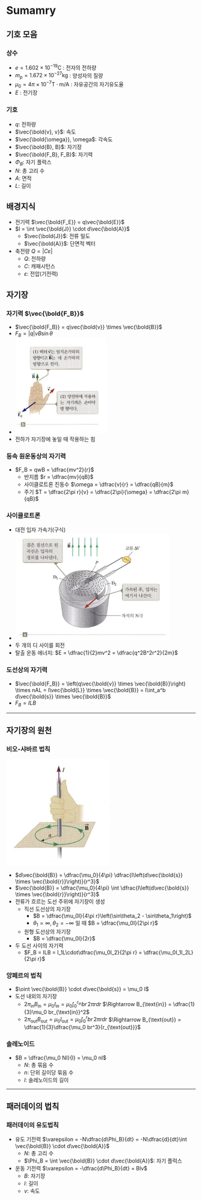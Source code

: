 # Sumamry

## 기호 모음

### 상수

- $e = 1.602 \times 10^{-19} \text{C}$ : 전자의 전하량
- $m_p = 1.672 \times 10^{-27} \text{kg}$ : 양성자의 질량
- $\mu_0 = 4\pi \times 10^{-7} \text{T}\cdot\text{m}/\text{A}$ : 자유공간의 자기유도율
- $E$ : 전기장

### 기호

- $q$: 전하량
- $\vec{\bold{v}, v}$: 속도
- $\vec{\bold{\omega}}, \omega$: 각속도
- $\vec{\bold{B}, B}$: 자기장
- $\vec{\bold{F_B}, F_B}$: 자기력
- $\Phi_B$: 자기 플럭스
- $N$: 총 고리 수
- $A$: 면적
- $L$: 길이

## 배경지식

- 전기력 $\vec{\bold{F_E}} = q\vec{\bold{E}}$
- $I = \int \vec{\bold{J}} \cdot d\vec{\bold{A}}$
  - $\vec{\bold{J}}$: 전류 밀도
  - $\vec{\bold{A}}$: 단면적 벡터
- 축전량 $Q = \left|C\varepsilon\right|$
  - $Q$: 전하량
  - $C$: 캐패시턴스
  - $\varepsilon$: 전압(기전력)

## 자기장

<!-- ## 자기장 $\vec{\bold{B}}$

- 움직이는 전하 주위에 생성

## 자기력선

- 자기장의 방향을 나타내는 선
- 단위
  - $T = \dfrac{N}{C\cdot m/s} = \dfrac{N}{A\cdot m}$, 테슬라
  - $G = \text{m}T$

### 자북극과 지자기 북극

- 자북극: 나침반상 북극
- 지자기 북극: 지구를 자석이라 가정했을 때 북극 -->

### 자기력 $\vec{\bold{F_B}}$

- $\vec{\bold{F_B}} = q\vec{\bold{v}} \times \vec{\bold{B}}$
- $F_B = \left|q\right|vB\sin\theta$
- ![자기력 오른손법칙](image.png)
- 전하가 자기장에 놓일 때 작용하는 힘

### 등속 원운동상의 자기력

- $F_B = qwB = \dfrac{mv^2}{r}$
  - 반지름 $r = \dfrac{mv}{qB}$
  - 사이클로트론 진동수 $\omega = \dfrac{v}{r} = \dfrac{qB}{m}$
  - 주기 $T = \dfrac{2\pi r}{v} = \dfrac{2\pi}{\omega} = \dfrac{2\pi m}{qB}$

<!-- ## 자기병

- 자기력선이 자기장에 의해 강제로 모이는 현상
- ![자기병](image-1.png) -->

### 사이클로트론

- 대전 입자 가속기(구식)
- ![사이클로트론](image-2.png)
- 두 개의 디 사이를 회전
- 탈출 운동 에너지: $E = \dfrac{1}{2}mv^2 = \dfrac{q^2B^2r^2}{2m}$

### 도선상의 자기력

- $\vec{\bold{F_B}} = \left(q\vec{\bold{v}} \times \vec{\bold{B}}\right) \times nAL = I\vec{\bold{L}} \times \vec{\bold{B}} = I\int_a^b d\vec{\bold{s}} \times \vec{\bold{B}}$
- $F_B = ILB$

---

## 자기장의 원천

### 비오-샤바르 법칙

![비오-샤바르 법칙](image-3.png)

- $d\vec{\bold{B}} = \dfrac{\mu_0}{4\pi} \dfrac{I\left(d\vec{\bold{s}} \times \vec{\bold{r}}\right)}{r^3}$
- $\vec{\bold{B}} = \dfrac{\mu_0}{4\pi} \int \dfrac{I\left(d\vec{\bold{s}} \times \vec{\bold{r}}\right)}{r^3}$
- 전류가 흐르는 도선 주위에 자기장이 생성
  - 직선 도선상의 자기장
    - $B = \dfrac{\mu_0I}{4\pi r}\left(\sin\theta_2 - \sin\theta_1\right)$
    - $\theta_1 = \infty, \theta_2 = -\infty$ 일 때 $B = \dfrac{\mu_0I}{2\pi r}$
  - 원형 도선상의 자기장
    - $B = \dfrac{\mu_0I}{2r}$
- 두 도선 사이의 자기력
  - $F_B = ILB = I_1L\cdot\dfrac{\mu_0I_2}{2\pi r} = \dfrac{\mu_0I_1I_2L}{2\pi r}$

### 앙페르의 법칙

- $\oint \vec{\bold{B}} \cdot d\vec{\bold{s}} = \mu_0 I$
- 도선 내외의 자기장
  - $2\pi_{\text{in}}B_{\text{in}} = \mu_0 I_{\text{in}} = \mu_0\int_0^{r_{\text{in}}} br\,2\pi rdr$
    $\Rightarrow B_{\text{in}} = \dfrac{1}{3}\mu_0 br_{\text{in}}^2$
  - $2\pi_{\text{out}}B_{\text{out}} = \mu_0 I_{\text{out}} = \mu_0\int_0^{r} br\,2\pi rdr$
    $\Rightarrow B_{\text{out}} = \dfrac{1}{3}\dfrac{\mu_0 br^3}{r_{\text{out}}}$

### 솔레노이드

- $B = \dfrac{\mu_0 NI}{l} = \mu_0 nI$
  - $N$: 총 묶음 수
  - $n$: 단위 길이당 묶음 수
  - $l$: 솔레노이드의 길이

---

## 패러데이의 법칙

### 패러데이의 유도법칙

- 유도 기전력 $\varepsilon = -N\dfrac{d\Phi_B}{dt} = -N\dfrac{d}{dt}\int \vec{\bold{B}} \cdot d\vec{\bold{A}}$
  - $N$: 총 고리 수
  - $\Phi_B = \int \vec{\bold{B}} \cdot d\vec{\bold{A}}$: 자기 플럭스
- 운동 기전력 $\varepsilon = -\dfrac{d\Phi_B}{dt} = Blv$
  - $B$: 자기장
  - $l$: 길이
  - $v$: 속도
